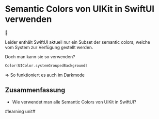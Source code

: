 # Semantic Colors von UIKit in SwiftUI verwenden
🎨

Leider enthält SwiftUI aktuell nur ein Subset der semantic colors, welche vom System zur Verfügung gestellt werden.

Doch man kann sie so verwenden?
```swift
Color(UIColor.systemGroupedBackground)
```

=\> So funktioniert es auch im Darkmode

## Zusammenfassung
- Wie verwendet man alle Semantic Colors von UIKit in SwiftUI?


#learning unit#